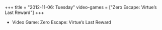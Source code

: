+++
title = "2012-11-06: Tuesday"
video-games = ["Zero Escape: Virtue’s Last Reward"]
+++


* Video Game: Zero Escape: Virtue’s Last Reward